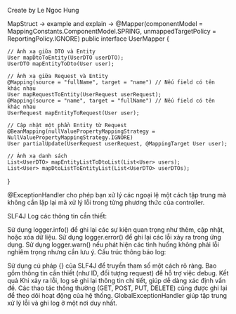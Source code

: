 Create by Le Ngoc Hung 

MapStruct
   ->  example and explain
-> 
@Mapper(componentModel = MappingConstants.ComponentModel.SPRING, unmappedTargetPolicy = ReportingPolicy.IGNORE)
public interface UserMapper {

    // Ánh xạ giữa DTO và Entity
    User mapDtoToEntity(UserDTO userDTO);
    UserDTO mapEntityToDto(User user);

    // Ánh xạ giữa Request và Entity
    @Mapping(source = "fullName", target = "name") // Nếu field có tên khác nhau
    User mapRequestToEntity(UserRequest userRequest);
    @Mapping(source = "name", target = "fullName") // Nếu field có tên khác nhau
    UserRequest mapEntityToRequest(User user);

    // Cập nhật một phần Entity từ Request
    @BeanMapping(nullValuePropertyMappingStrategy = NullValuePropertyMappingStrategy.IGNORE)
    User partialUpdate(UserRequest userRequest, @MappingTarget User user);

    // Ánh xạ danh sách
    List<UserDTO> mapEntityListToDtoList(List<User> users);
    List<User> mapDtoListToEntityList(List<UserDTO> userDTOs);
}


@ExceptionHandler cho phép bạn xử lý các ngoại lệ một cách tập trung mà không cần lặp lại mã xử lý lỗi trong từng phương thức của controller.

SLF4J
Log các thông tin cần thiết:

Sử dụng logger.info() để ghi lại các sự kiện quan trọng như thêm, cập nhật, hoặc xóa dữ liệu.
Sử dụng logger.error() để ghi lại các lỗi xảy ra trong ứng dụng.
Sử dụng logger.warn() nếu phát hiện các tình huống không phải lỗi nghiêm trọng nhưng cần lưu ý.
Cấu trúc thông báo log:

Sử dụng cú pháp {} của SLF4J để truyền tham số một cách rõ ràng.
Bao gồm thông tin cần thiết (như ID, đối tượng request) để hỗ trợ việc debug.
Kết quả
Khi xảy ra lỗi, log sẽ ghi lại thông tin chi tiết, giúp dễ dàng xác định vấn đề.
Các thao tác thông thường (GET, POST, PUT, DELETE) cũng được ghi lại để theo dõi hoạt động của hệ thống.
GlobalExceptionHandler giúp tập trung xử lý lỗi và ghi log ở một nơi duy nhất.